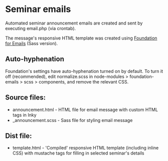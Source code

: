 # Seminar emails

Automated seminar announcement emails are created and sent by executing
email.php (via crontab).

The message's responsive HTML template was created using [Foundation for
Emails](https://get.foundation/emails/docs/sass-guide.html) (Sass version).

## Auto-hyphenation

Foundation's settings have auto-hyphenation turned on by default. To turn it
off (recommended), edit normalize.scss in node-modules > foundation-emails >
scss > components, and remove the relevant CSS.

## Source files:

* announcement.html - HTML file for email message with custom HTML tags in Inky
* _announcement.scss - Sass file for styling email message

## Dist file:

* template.html - 'Compiled' responsive HTML template (including inline CSS)
with mustache tags for filling in selected seminar's details
